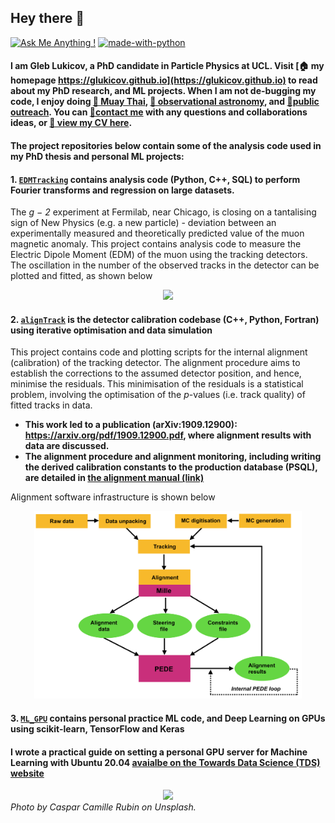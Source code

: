 ## Hey there 👋 

[![Ask Me Anything !](https://img.shields.io/badge/Ask%20me-anything-1abc9c.svg)](https://glukicov.github.io)
[![made-with-python](https://img.shields.io/badge/Made%20with-Python-1f425f.svg)](https://glukicov.github.io)

#### I am Gleb Lukicov, a PhD candidate in Particle Physics at UCL. Visit [🏠 my homepage https://glukicov.github.io](https://glukicov.github.io) to read about my PhD research, and ML projects. When I am not de-bugging my code, I enjoy doing <a href=https://glukicov.github.io/#interests>🥊 Muay Thai</a>, <a href=https://glukicov.github.io/#interests>🔭 observational astronomy</a>, and <a href=https://glukicov.github.io/#outreach>📣public outreach</a>. You can <a href=mailto:g.lukicov@ucl.ac.uk>📧contact me</a> with any questions and collaborations ideas, or <a href=https://glukicov.github.io/files/CV_Gleb_Lukicov.pdf>📁  view my CV here</a>.


#### The project repositories below contain some of the analysis code used in my PhD thesis and personal ML projects:
#### 1. [`EDMTracking`](https://github.com/glukicov/EDMTracking) contains analysis code (Python, C++, SQL) to perform Fourier transforms and regression on large datasets. 
The <i>g − 2</i> experiment at Fermilab, near Chicago, is closing on a tantalising sign of New Physics (e.g. a new particle) - deviation between an experimentally measured and theoretically predicted value of the muon magnetic anomaly. This project contains analysis code to measure the Electric Dipole Moment (EDM) of the muon using the tracking detectors. The oscillation in the number of the observed tracks in the detector can be plotted and fitted, as shown below 

<div style="text-align:center"><img src="https://github.com/glukicov/EDMTracking/blob/master/docs/edm.gif" height="250" /></div>

#### 2. [`alignTrack`](https://github.com/glukicov/alignTrack) is the detector calibration codebase (C++, Python, Fortran) using iterative optimisation and data simulation 
This project contains code and plotting scripts for the internal alignment (calibration) of the tracking detector. The alignment procedure aims to establish the corrections to the assumed detector position, and hence, minimise the residuals. This minimisation of the residuals is a statistical problem, involving the optimisation of the <i>p</i>-values (i.e. track quality) of fitted tracks in data. 
* **This work led to a publication (arXiv:1909.12900): <a href=https://arxiv.org/pdf/1909.12900.pdf target="_blank"> https://arxiv.org/pdf/1909.12900.pdf</a>, where alignment results with data are discussed.**
* **The alignment procedure and alignment monitoring, including writing the derived calibration constants to the production database (PSQL), are detailed in [the alignment manual (link)](http://gm2-docdb.fnal.gov/cgi-bin/RetrieveFile?docid=9857&filename=manual.pdf&version=16)**

Alignment software infrastructure is shown below 

<div style="text-align:center"><img src="https://github.com/glukicov/alignTrack/blob/master/mpIIDESY/align_4.png" height="300" /></div>

#### 3. [`ML_GPU`](https://github.com/glukicov/ML_GPU) contains personal practice ML code, and Deep Learning on GPUs using scikit-learn, TensorFlow and Keras
#### I wrote a practical guide on setting a personal GPU server for Machine Learning with Ubuntu 20.04 <a href=https://towardsdatascience.com/set-up-of-a-personal-gpu-server-for-machine-learning-with-ubuntu-20-04-100e787105ad target="_blank"> avaialbe on the Towards Data Science (TDS) website</a> 

<div style="text-align:center"><img src="https://github.com/glukicov/ML_GPU/blob/master/docs/gpu.jpeg" height="200" /></div>
<i>Photo by Caspar Camille Rubin on Unsplash.</i>

<!--
**glukicov/glukicov** is a ✨ _special_ ✨ repository because its `README.md` (this file) appears on your GitHub profile.

Here are some ideas to get you started:

- 🔭 I’m currently working on ...
- 🌱 I’m currently learning ...
- 👯 I’m looking to collaborate on ...
- 🤔 I’m looking for help with ...
- 💬 Ask me about ...
- 📫 How to reach me: ...
- 😄 Pronouns: ...
- ⚡ Fun fact: ...
-->

